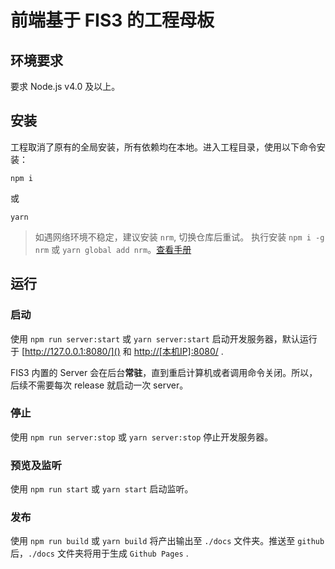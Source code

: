 # 前端基于 FIS3 的工程母板

## 环境要求
要求 Node.js v4.0 及以上。

## 安装
工程取消了原有的全局安装，所有依赖均在本地。进入工程目录，使用以下命令安装：
```
npm i
```
或
```
yarn
```

> 如遇网络环境不稳定，建议安装 `nrm`, 切换仓库后重试。
> 执行安装 `npm i -g nrm` 或 `yarn global add nrm`。[查看手册](https://yarnpkg.com/zh-Hans/package/nrm)

## 运行
### 启动
使用 `npm run server:start` 或 `yarn server:start` 启动开发服务器，默认运行于 [http://127.0.0.1:8080/]() 和 [http://\[本机IP\]:8080/]() . 

FIS3 内置的 Server 会在后台**常驻**，直到重启计算机或者调用命令关闭。所以，后续不需要每次 release 就启动一次 server。

### 停止
使用 `npm run server:stop` 或 `yarn server:stop` 停止开发服务器。

### 预览及监听
使用 `npm run start` 或 `yarn start` 启动监听。

### 发布
使用 `npm run build` 或 `yarn build` 将产出输出至 `./docs` 文件夹。推送至 `github` 后，`./docs` 文件夹将用于生成 `Github Pages` .